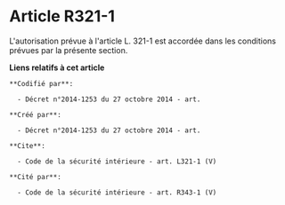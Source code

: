 # Article R321-1

L'autorisation prévue à l'article L. 321-1 est accordée dans les conditions prévues par la présente section.

**Liens relatifs à cet article**

	**Codifié par**:

	  - Décret n°2014-1253 du 27 octobre 2014 - art.

	**Créé par**:

	  - Décret n°2014-1253 du 27 octobre 2014 - art.

	**Cite**:

	  - Code de la sécurité intérieure - art. L321-1 (V)

	**Cité par**:

	  - Code de la sécurité intérieure - art. R343-1 (V)
